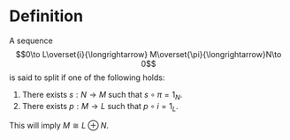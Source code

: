 # Definition
A sequence $$0\to L\overset{i}{\longrightarrow} M\overset{\pi}{\longrightarrow}N\to 0$$ is said to split if one of the following holds:
1. There exists $s:N\to M$ such that $s\circ\pi=1_N$.
2. There exists $p:M\to L$ such that $p\circ i=1_L$.

This will imply $M\cong L\oplus N$.